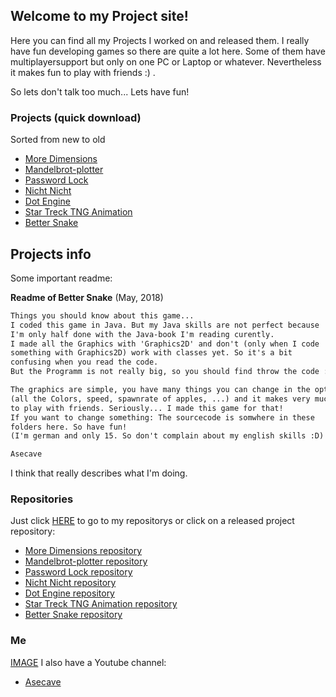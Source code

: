 ## Welcome to my Project site!

Here you can find all my Projects I worked on and released them. I really have fun developing games so there are quite a lot here. Some of them have multiplayersupport but only on one PC or Laptop or whatever. Nevertheless it makes fun to play with friends :) .

So lets don't talk too much... Lets have fun!

### Projects (quick download)
Sorted from new to old

- [More Dimensions](https://github.com/Asecave/More-Dimensions/archive/master.zip)
- [Mandelbrot-plotter](https://github.com/Asecave/Mandelbrot-plotter/archive/master.zip)
- [Password Lock](https://github.com/Asecave/password-Lock/archive/master.zip)
- [Nicht Nicht](https://github.com/Asecave/Nicht-Nicht/archive/master.zip)
- [Dot Engine](https://github.com/Asecave/Dot-engine/archive/master.zip)
- [Star Treck TNG Animation](https://github.com/Asecave/Animation-ST-TNG/archive/master.zip)
- [Better Snake](https://github.com/Asecave/Better-Snake/archive/master.zip)

## Projects info
Some important readme:

**Readme of Better Snake** (May, 2018)
```markdown
Things you should know about this game...
I coded this game in Java. But my Java skills are not perfect because 
I'm only half done with the Java-book I'm reading curently.
I made all the Graphics with 'Graphics2D' and don't (only when I code 
something with Graphics2D) work with classes yet. So it's a bit 
confusing when you read the code.
But the Programm is not really big, so you should find throw the code :). 

The graphics are simple, you have many things you can change in the options 
(all the Colors, speed, spawnrate of apples, ...) and it makes very much fun 
to play with friends. Seriously... I made this game for that!
If you want to change something: The sourcecode is somwhere in these 
folders here. So have fun!
(I'm german and only 15. So don't complain about my english skills :D)

Asecave
```

I think that really describes what I'm doing.

### Repositories
Just click [HERE](https://github.com/Asecave?tab=repositories) to go to my repositorys or click on a released project repository:
- [More Dimensions repository](https://github.com/Asecave/More-Dimensions)
- [Mandelbrot-plotter repository](https://github.com/Asecave/Mandelbrot-plotter)
- [Password Lock repository](https://github.com/Asecave/password-Lock)
- [Nicht Nicht repository](https://github.com/Asecave/Nicht-Nicht)
- [Dot Engine repository](https://github.com/Asecave/Dot-engine)
- [Star Treck TNG Animation repository](https://github.com/Asecave/Animation-ST-TNG)
- [Better Snake repository](https://github.com/Asecave/Better-Snake)

### Me
[IMAGE](https://github.com/Asecave/Projects/blob/master/spider%20profilbild.png)
I also have a Youtube channel:
- [Asecave](https://www.youtube.com/channel/UCtkqkCLegB9ccwdDtQsZ36w)
